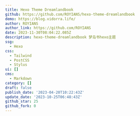 ```yaml
---
title: Hexo Theme Dreamlandbook
github: https://github.com/ROYIANS/hexo-theme-dreamlandbook
demo: https://blog.vidorra.life/
author: ROYIANS
author_link: https://github.com/ROYIANS
date: 2023-11-30T08:04:22.085Z
description: hexo-theme-dreamlandbook 梦岛书hexo主题
ssg:
  - Hexo
css:
  - Tailwind
  - PostCSS
  - Stylus
ui: []
cms:
  - Markdown
category: []
draft: false
publish_date: '2023-04-20T10:22:43Z'
update_date: '2023-10-25T06:48:43Z'
github_star: 25
github_fork: 0
---
```

